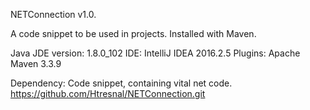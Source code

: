 NETConnection v1.0.

A code snippet to be used in projects. 
Installed with Maven.

Java JDE version: 1.8.0_102 
IDE: IntelliJ IDEA 2016.2.5 
Plugins: Apache Maven 3.3.9

Dependency: Code snippet, containing vital net code. https://github.com/Htresnal/NETConnection.git
